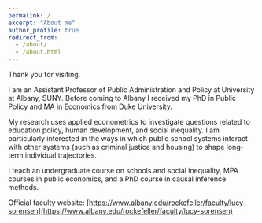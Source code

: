 ```yaml
---
permalink: /
excerpt: "About me"
author_profile: true
redirect_from: 
  - /about/
  - /about.html
---
```


Thank you for visiting.

I am an Assistant Professor of Public Administration and Policy at University at Albany, SUNY. Before coming to Albany I received my PhD in Public Policy and MA in Economics from Duke University.

My research uses applied econometrics to investigate questions related to education policy, human development, and social inequality. I am particularly interested in the ways in which public school systems interact with other systems (such as criminal justice and housing) to shape long-term individual trajectories.

I teach an undergraduate course on schools and social inequality, MPA courses in public economics, and a PhD course in causal inference methods.

Official faculty website: [https://www.albany.edu/rockefeller/faculty/lucy-sorensen](https://www.albany.edu/rockefeller/faculty/lucy-sorensen)
